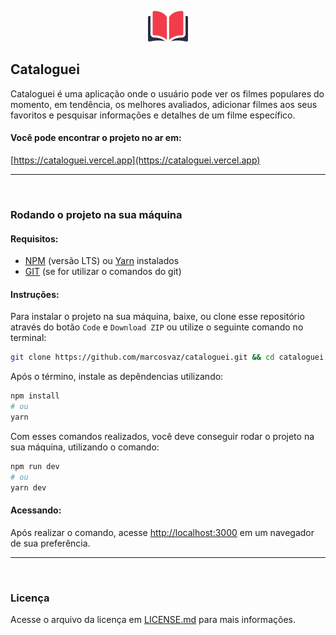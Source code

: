 <p align="center">
  <img src="./public/logo_light.svg" alt="Cataloguei" width="64">
</p>

## Cataloguei
Cataloguei é uma aplicação onde o usuário pode ver os filmes populares do momento, em tendência, os melhores avaliados, adicionar filmes aos seus favoritos e pesquisar informações e detalhes de um filme específico.

#### Você pode encontrar o projeto no ar em:
[https://cataloguei.vercel.app](https://cataloguei.vercel.app)

---
<br />

### Rodando o projeto na sua máquina

#### Requisitos:
- [NPM](https://nodejs.org/en/) (versão LTS) ou [Yarn](https://classic.yarnpkg.com/pt-BR/docs/install/) instalados
- [GIT](https://git-scm.com/downloads) (se for utilizar o comandos do git)

#### Instruções:
Para instalar o projeto na sua máquina, baixe, ou clone esse repositório através do botão ```Code``` e ```Download ZIP``` ou utilize o seguinte comando no terminal:

```bash
git clone https://github.com/marcosvaz/cataloguei.git && cd cataloguei
```

Após o término, instale as depêndencias utilizando:

```bash
npm install
# ou
yarn
```

Com esses comandos realizados, você deve conseguir rodar o projeto na sua máquina, utilizando o comando:

```bash
npm run dev
# ou
yarn dev
```

#### Acessando:
Após realizar o comando, acesse [http://localhost:3000](http://localhost:3000) em um navegador de sua preferência.

---
<br />

### Licença
Acesse o arquivo da licença em [LICENSE.md](./LICENSE.md) para mais informações.

